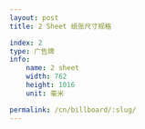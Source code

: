 ```yaml
---
layout: post
title: 2 Sheet 纸张尺寸规格

index: 2
type: 广告牌
info:
    name: 2 sheet
    width: 762
    height: 1016
    unit: 毫米

permalink: /cn/billboard/:slug/
---
```



